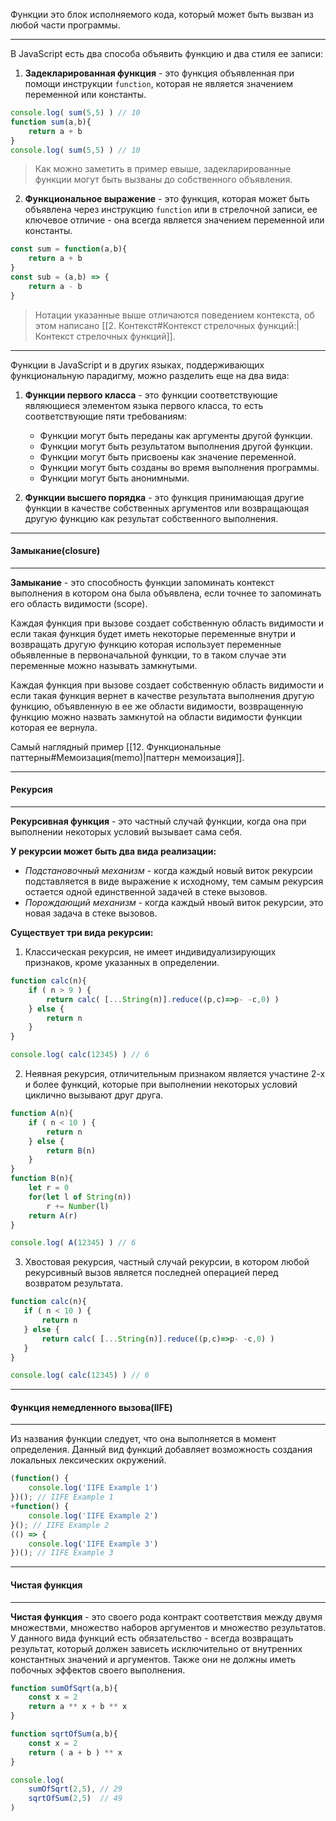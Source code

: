 
Функции это блок исполняемого кода, который может быть вызван из любой части программы.

---

В JavaScript есть два способа объявить функцию и два стиля ее записи:

1. **Задекларированная функция** - это функция объявленная при помощи инструкции `function`, которая не является значением переменной или константы.
```js
console.log( sum(5,5) ) // 10
function sum(a,b){
	return a + b
}
console.log( sum(5,5) ) // 10
```

> Как можно заметить в пример евыше, задекларированные функции могут быть вызваны до собственного объявления.

2. **Функциональное выражение** - это функция, которая может быть объявлена через инструкцию `function` или в стрелочной записи, ее ключевое отличие - она всегда является значением переменной или константы.
```js
const sum = function(a,b){
	return a + b
}
const sub = (a,b) => {
	return a - b
}
```

> Нотации указанные выше отличаются поведением контекста, об этом написано [[2. Контекст#Контекст стрелочных функций:|Контекст стрелочных функций]].

---

Функции в JavaScript и в других языках, поддерживающих функциональную парадигму, можно разделить еще на два вида:
1. **Функции первого класса** - это функции соответствующие являющиеся элементом языка первого класса, то есть соответствующие пяти требованиям:
	- Функции могут быть переданы как аргументы другой функции.
	- Функции могут быть результатом выполнения другой функции.
	- Функции могут быть присвоены как значение переменной.
	- Функции могут быть созданы во время выполнения программы.
	- Функции могут быть анонимными.

2. **Функции высшего порядка** - это функция принимающая другие функции в качестве собственных аргументов или возвращающая другую функцию как результат собственного выполнения.



---
#### Замыкание(closure)
---
**Замыкание** - это способность функции запоминать контекст выполнения в котором она была объявлена, если точнее то запоминать его область видимости (scope).

Каждая функция при вызове создает собственную область видимости и если такая функция будет иметь некоторые переменные внутри и возвращать другую функцию которая использует переменные обьявленные в первоначальной функции, то в таком случае эти переменные можно называть замкнутыми.  

Каждая функция при вызове создает собственную область видимости и если такая функция вернет в качестве результата выполнения другую функцию, объявленную в ее же области видимости, возвращенную функцию можно назвать замкнутой на области видимости функции которая ее вернула.

Самый наглядный пример [[12. Функциональные паттерны#Мемоизация(memo)|паттерн мемоизация]].



---
#### Рекурсия
---
**Рекурсивная функция** - это частный случай функции, когда она при выполнении некоторых условий вызывает сама себя. 

**У рекурсии может быть два вида реализации:**
- *Подстановочный механизм* - когда каждый новый виток рекурсии подставляется в виде выражение к исходному, тем самым рекурсия остается одной единственной задачей в стеке вызовов.
- *Порождающий механизм* - когда каждый нвоый виток рекурсии, это новая задача в стеке вызовов.

**Существует три вида рекурсии:**
1. Классическая рекурсия, не имеет индивидуализирующих признаков, кроме указанных в определении.
```js
function calc(n){
    if ( n > 9 ) {
        return calc( [...String(n)].reduce((p,c)=>p- -c,0) )
    } else {
        return n
    }
}

console.log( calc(12345) ) // 6
```

2. Неявная рекурсия, отличительным признаком является участине 2-х и более функций, которые при выполнении некоторых условий циклично вызывают друг друга.
```js
function A(n){
    if ( n < 10 ) {
        return n
    } else {
        return B(n)
    }
}
function B(n){
    let r = 0
    for(let l of String(n))
        r += Number(l)
    return A(r)
}

console.log( A(12345) ) // 6
```

3. Хвостовая рекурсия, частный случай рекурсии, в котором любой рекурсивный вызов является последней операцией перед возвратом результата.
 ```js
function calc(n){
    if ( n < 10 ) {
        return n
    } else {
        return calc( [...String(n)].reduce((p,c)=>p- -c,0) )
    }
}

console.log( calc(12345) ) // 6
```



---
#### Функция немедленного вызова(IIFE)
---
Из названия функции следует, что она выполняется в момент определения. Данный вид функций добавляет возможность создания локальных лексических окружений.
```js
(function() {
    console.log('IIFE Example 1')
})(); // IIFE Example 1
+function() {
    console.log('IIFE Example 2')
}(); // IIFE Example 2
(() => {
    console.log('IIFE Example 3') 
})(); // IIFE Example 3
```



---
#### Чистая функция
---
**Чистая функция** - это своего рода контракт соответствия между двумя множествми, множество наборов аргументов и множество результатов. У данного вида функций есть обязательство - всегда возвращать результат, который должен зависеть исключительно от внутренних константных значений и аргументов. Также они не должны иметь побочных эффектов своего выполнения.

```js
function sumOfSqrt(a,b){
	const x = 2
	return a ** x + b ** x
}

function sqrtOfSum(a,b){
	const x = 2
	return ( a + b ) ** x
}

console.log(
    sumOfSqrt(2,5), // 29
    sqrtOfSum(2,5)  // 49
)
```
